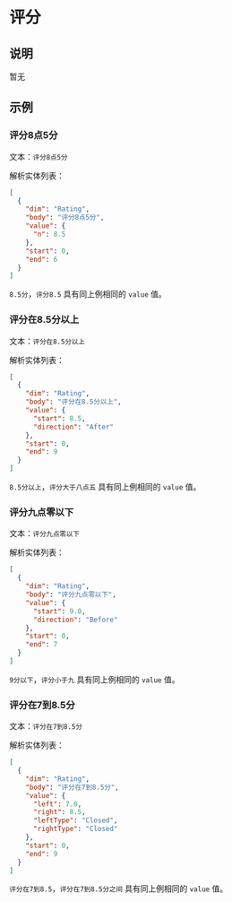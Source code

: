 # 评分

## 说明

暂无

## 示例

### 评分8点5分

文本：`评分8点5分`

解析实体列表：

```json
[
  {
    "dim": "Rating",
    "body": "评分8点5分",
    "value": {
      "n": 8.5
    },
    "start": 0,
    "end": 6
  }
]
```

`8.5分`，`评分8.5` 具有同上例相同的 `value` 值。

### 评分在8.5分以上

文本：`评分在8.5分以上`

解析实体列表：

```json
[
  {
    "dim": "Rating",
    "body": "评分在8.5分以上",
    "value": {
      "start": 8.5,
      "direction": "After"
    },
    "start": 0,
    "end": 9
  }
]
```

`8.5分以上`，`评分大于八点五` 具有同上例相同的 `value` 值。

### 评分九点零以下

文本：`评分九点零以下`

解析实体列表：

```json
[
  {
    "dim": "Rating",
    "body": "评分九点零以下",
    "value": {
      "start": 9.0,
      "direction": "Before"
    },
    "start": 0,
    "end": 7
  }
]
```

`9分以下`，`评分小于九` 具有同上例相同的 `value` 值。

### 评分在7到8.5分

文本：`评分在7到8.5分`

解析实体列表：

```json
[
  {
    "dim": "Rating",
    "body": "评分在7到8.5分",
    "value": {
      "left": 7.0,
      "right": 8.5,
      "leftType": "Closed",
      "rightType": "Closed"
    },
    "start": 0,
    "end": 9
  }
]
```

`评分在7到8.5`，`评分在7到8.5分之间` 具有同上例相同的 `value` 值。
